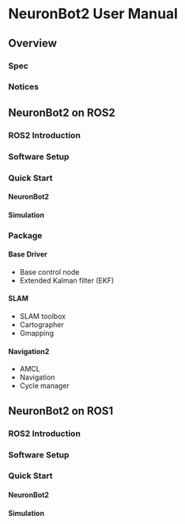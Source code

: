 # NeuronBot2 User Manual

## Overview
### Spec
### Notices

## NeuronBot2 on ROS2
### ROS2 Introduction
### Software Setup
### Quick Start
#### NeuronBot2
#### Simulation
### Package
#### Base Driver
* Base control node
* Extended Kalman filter (EKF)
#### SLAM
* SLAM toolbox
* Cartographer
* Gmapping
#### Navigation2
* AMCL
* Navigation
* Cycle manager

## NeuronBot2 on ROS1
### ROS2 Introduction
### Software Setup
### Quick Start
#### NeuronBot2
#### Simulation
